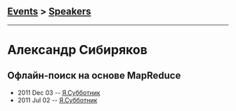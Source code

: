 ## [Events](../README.md) > [Speakers](../speakers.md)
---

# Александр Сибиряков

## Офлайн-поиск на основе MapReduce
- 2011 Dec 03 -- [Я.Субботник](https://events.yandex.ru/lib/talks/168/)    
- 2011 Jul 02 -- [Я.Субботник](https://events.yandex.ru/lib/talks/227/)    
